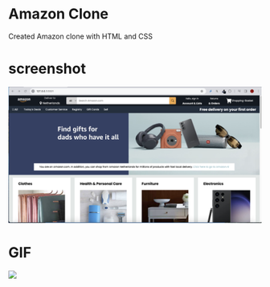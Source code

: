 # Amazon Clone
Created Amazon clone with HTML and CSS

# screenshot
![](images/amazonscreen.png)

# GIF
![](images/amazon.gif)